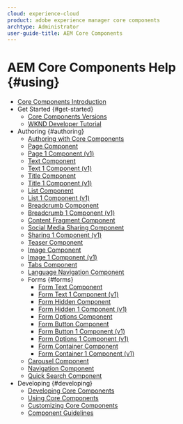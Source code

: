 ```yaml
---
cloud: experience-cloud
product: adobe experience manager core components
archtype: Administrator
user-guide-title: AEM Core Components
---
```


# AEM Core Components Help {#using}

+ [Core Components Introduction](introduction.md)
+ Get Started {#get-started}
  + [Core Components Versions](versions.md)
  + [WKND Developer Tutorial](wknd-tutorial.md)
+ Authoring {#authoring}
  + [Authoring with Core Components](authoring.md)
  + [Page Component](page.md)
  + [Page 1 Component (v1)](page-v1.md)
  + [Text Component](text.md)
  + [Text 1 Component (v1)](text-v1.md)
  + [Title Component](title.md)
  + [Title 1 Component (v1)](title-v1.md)
  + [List Component](list.md)
  + [List 1 Component (v1)](list-v1.md)
  + [Breadcrumb Component](breadcrumb.md)
  + [Breadcrumb 1 Component (v1)](breadcrumb-v1.md)
  + [Content Fragment Component](content-fragment-component.md)
  + [Social Media Sharing Component](sharing.md)
  + [Sharing 1 Component (v1)](sharing-v1.md)
  + [Teaser Component](teaser.md)
  + [Image Component](image.md)
  + [Image 1 Component (v1)](image-v1.md)
  + [Tabs Component](tabs.md)
  + [Language Navigation Component](language-navigation.md)
  + Forms {#forms}  
    + [Form Text Component](form-text.md)
    + [Form Text 1 Component (v1)](form-text-v1.md)
    + [Form Hidden Component](form-hidden.md)
    + [Form Hidden 1 Component (v1)](form-hidden-v1.md)
    + [Form Options Component](form-options.md)
    + [Form Button Component](form-button.md)
    + [Form Button 1 Component (v1)](form-button-v1.md)
    + [Form Options 1 Component (v1)](form-options-v1.md)
    + [Form Container Component](form-container.md)
    + [Form Container 1 Component (v1)](form-container-v1.md)
  + [Carousel Component](carousel.md)
  + [Navigation Component](navigation.md)
  + [Quick Search Component](quick-search.md)
+ Developing {#developing}
  + [Developing Core Components](developing.md)
  + [Using Core Components](using.md)
  + [Customizing Core Components](customizing.md)
  + [Component Guidelines](guidelines.md)
